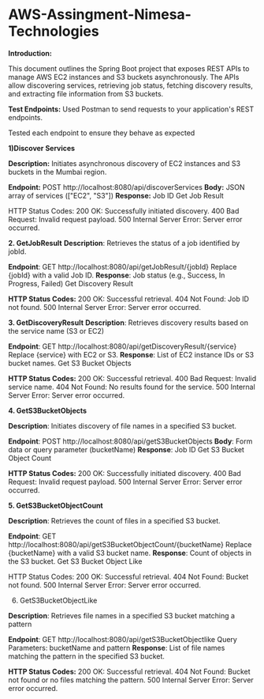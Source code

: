 # AWS-Assingment-Nimesa-Technologies

**Introduction:**

This document outlines the Spring Boot project that exposes REST APIs to manage AWS EC2 instances and S3 buckets asynchronously. The APIs allow discovering services, retrieving job status, fetching discovery results, and extracting file information from S3 buckets.



**Test Endpoints:**
Used Postman to send requests to your application's REST endpoints.

Tested each endpoint to ensure they behave as expected

**1)Discover Services**

**Description:** Initiates asynchronous discovery of EC2 instances and S3 buckets in the Mumbai region.

**Endpoint:** POST http://localhost:8080/api/discoverServices
**Body:** JSON array of services (["EC2", "S3"])
**Response:** Job ID
Get Job Result

HTTP Status Codes:
200 OK: Successfully initiated discovery.
400 Bad Request: Invalid request payload.
500 Internal Server Error: Server error occurred.

**2. GetJobResult**
**Description**: Retrieves the status of a job identified by jobId.

**Endpoint**: GET http://localhost:8080/api/getJobResult/{jobId}
Replace {jobId} with a valid Job ID.
**Response**: Job status (e.g., Success, In Progress, Failed)
Get Discovery Result

**HTTP Status Codes:**
200 OK: Successful retrieval.
404 Not Found: Job ID not found.
500 Internal Server Error: Server error occurred.

**3. GetDiscoveryResult**
**Description**: Retrieves discovery results based on the service name (S3 or EC2)

**Endpoint**: GET http://localhost:8080/api/getDiscoveryResult/{service}
Replace {service} with EC2 or S3.
**Response**: List of EC2 instance IDs or S3 bucket names.
Get S3 Bucket Objects

**HTTP Status Codes:**
200 OK: Successful retrieval.
400 Bad Request: Invalid service name.
404 Not Found: No results found for the service.
500 Internal Server Error: Server error occurred.


**4. GetS3BucketObjects**

**Description**: Initiates discovery of file names in a specified S3 bucket.

**Endpoint**: POST http://localhost:8080/api/getS3BucketObjects
**Body**: Form data or query parameter (bucketName)
**Response**: Job ID
Get S3 Bucket Object Count

**HTTP Status Codes:**
200 OK: Successfully initiated discovery.
400 Bad Request: Invalid request payload.
500 Internal Server Error: Server error occurred.

**5. GetS3BucketObjectCount**

**Description**: Retrieves the count of files in a specified S3 bucket.

**Endpoint**: GET http://localhost:8080/api/getS3BucketObjectCount/{bucketName}
Replace {bucketName} with a valid S3 bucket name.
**Response**: Count of objects in the S3 bucket.
Get S3 Bucket Object Like

HTTP Status Codes:
200 OK: Successful retrieval.
404 Not Found: Bucket not found.
500 Internal Server Error: Server error occurred.

6. GetS3BucketObjectLike

**Description**: Retrieves file names in a specified S3 bucket matching a pattern

**Endpoint**: GET http://localhost:8080/api/getS3BucketObjectlike
Query Parameters: bucketName and pattern
**Response**: List of file names matching the pattern in the specified S3 bucket.

**HTTP Status Codes:**
200 OK: Successful retrieval.
404 Not Found: Bucket not found or no files matching the pattern.
500 Internal Server Error: Server error occurred.
